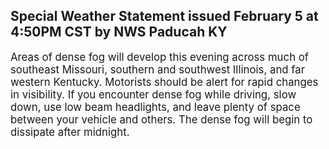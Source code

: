 <p>
   <h2>Special Weather Statement issued February 5 at 4:50PM CST by NWS Paducah KY</h2>
   <div style="font-size:120%">Areas of dense fog will develop this evening across much of
      southeast Missouri, southern and southwest Illinois, and far
      western Kentucky. Motorists should be alert for rapid changes in
      visibility. If you encounter dense fog while driving, slow down,
      use low beam headlights, and leave plenty of space between your
      vehicle and others. The dense fog will begin to dissipate after
      midnight.
   </div>
</p>